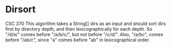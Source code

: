 # Dirsort
CSC 370
This algorithm takes a String[] dirs as an input and
should sort dirs first by directory depth, and then
lexicographically for each depth. So "/d/e/" comes before
"/a/b/c/", but not before "/c/d/". Also, "/a/bc", comes
before "/ab/c", since "a" comes before "ab" in
lexicographical order.
